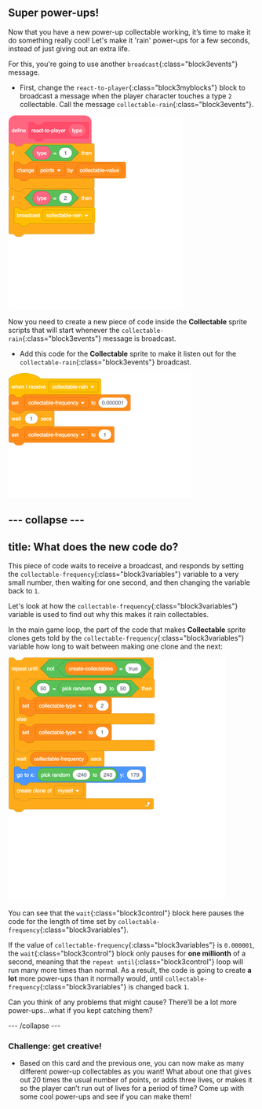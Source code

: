## Super power-ups!

Now that you have a new power-up collectable working, it’s time to make it do something really cool! Let's make it 'rain' power-ups for a few seconds, instead of just giving out an extra life.
 
For this, you're going to use another `broadcast`{:class="block3events"} message.

+ First, change the `react-to-player`{:class="block3myblocks"} block to broadcast a message when the player character touches a type `2` collectable. Call the message `collectable-rain`{:class="block3events"}.

![blocks_1546563694_952301](images/blocks_1546563694_952301.png)
 
Now you need to create a new piece of code inside the **Collectable** sprite scripts that will start whenever the `collectable-rain`{:class="block3events"} message is broadcast.

+ Add this code for the **Collectable** sprite to make it listen out for the `collectable-rain`{:class="block3events"} broadcast.

![blocks_1546563696_0639381](images/blocks_1546563696_0639381.png)

--- collapse ---
---
title: What does the new code do?
---

This piece of code waits to receive a broadcast, and responds by setting the `collectable-frequency`{:class="block3variables"} variable to a very small number, then waiting for one second, and then changing the variable back to `1`.

Let's look at how the `collectable-frequency`{:class="block3variables"} variable is used to find out why this makes it rain collectables.

In the main game loop, the part of the code that makes **Collectable** sprite clones gets told by the `collectable-frequency`{:class="block3variables"} variable how long to wait between making one clone and the next:

![blocks_1546563697_154111](images/blocks_1546563697_154111.png)

You can see that the `wait`{:class="block3control"} block here pauses the code for the length of time set by `collectable-frequency`{:class="block3variables"}. 

If the value of `collectable-frequency`{:class="block3variables"} is `0.000001`, the `wait`{:class="block3control"} block only pauses for **one millionth** of a second, meaning that the `repeat until`{:class="block3control"} loop will run many more times than normal. As a result, the code is going to create **a lot** more power-ups than it normally would, until `collectable-frequency`{:class="block3variables"} is changed back `1`.

Can you think of any problems that might cause? There’ll be a lot more power-ups…what if you kept catching them?

--- /collapse ---

### Challenge: get creative!
 
+ Based on this card and the previous one, you can now make as many different power-up collectables as you want! What about one that gives out 20 times the usual number of points, or adds three lives, or makes it so the player can’t run out of lives for a period of time? Come up with some cool power-ups and see if you can make them!
